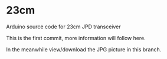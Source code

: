 # 23cm
Arduino source code for 23cm JPD transceiver

This is the first commit, more information will follow here.

In the meanwhile view/download the JPG picture in this branch.
